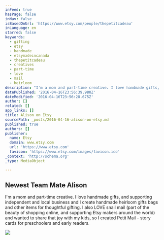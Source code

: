 ```yaml
---
inFeed: true
hasPage: false
inNav: false
isBasedOnUrl: 'https://www.etsy.com/people/thepetitcadeau'
inLanguage: en
starred: false
keywords:
  - gifting
  - etsy
  - handmade
  - etsymadeincanada
  - thepetitcadeau
  - creatives
  - part-time
  - love
  - mail
  - heirloom
description: "I'm a mom and part-time creative. I love handmade gifts, and supporting independent and local business and I create handmade heirloom gifts bags and other items for thoughtful gifting. I also LOVE snail mail (part of the beauty of shopping online, and supporting Etsy makers around the world) and wanted to share that joy with my kids, so I created Petit Mail - story cards for preschoolers and early readers."
datePublished: '2016-04-16T23:56:39.980Z'
dateModified: '2016-04-16T23:56:28.675Z'
author: []
related: []
app_links: []
title: Alison on Etsy
sourcePath: _posts/2016-04-16-alison-on-etsy.md
published: true
authors: []
publisher:
  name: Etsy
  domain: www.etsy.com
  url: 'https://www.etsy.com'
  favicon: 'https://www.etsy.com/images/favicon.ico'
_context: 'http://schema.org'
_type: MediaObject

---
```

<article style=""><h1>Newest Team Mate Alison</h1><p>I'm a mom and part-time creative. I love handmade gifts, and supporting independent and local business and I create handmade heirloom gifts bags and other items for thoughtful gifting. I also LOVE snail mail (part of the beauty of shopping online, and supporting Etsy makers around the world) and wanted to share that joy with my kids, so I created Petit Mail - story cards for preschoolers and early readers.</p><img src="https://s3-us-west-2.amazonaws.com/the-grid-img/p/dafe74652cad53b4bead1a0413e562cae6a293e6.jpg" /></article>